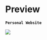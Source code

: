 # Preview

**`Personal Website`**

<img src="https://user-images.githubusercontent.com/99909205/228703848-8d56249c-22be-40bd-b051-55102f5a5d50.png">

